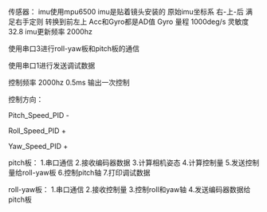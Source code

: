 传感器：
imu使用mpu6500
imu是贴着镜头安装的
原始imu坐标系 右-上-后 满足右手定则 
转换到前左上
Acc和Gyro都是AD值
Gyro 量程 1000deg/s 灵敏度 32.8
imu更新频率 2000hz

使用串口3进行roll-yaw板和pitch板的通信

使用串口1进行发送调试数据

控制频率 2000hz 0.5ms 输出一次控制

控制方向：

Pitch_Speed_PID -

Roll_Speed_PID +

Yaw_Speed_PID +

pitch板：
1.串口通信
2.接收编码器数据
3.计算相机姿态
4.计算控制量
5.发送控制量给roll-yaw板
6.控制pitch轴
7.打印调试数据

roll-yaw板：
1.串口通信
2.接收控制量
3.控制roll和yaw轴
4.发送编码器数据给pitch板

